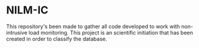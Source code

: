# NILM-IC
This repository's been made to gather all code developed to work with non-intrusive load monitoring. This project is an scientific initiation that has been created in order to classify the database.
